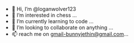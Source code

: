 - 👋 Hi, I’m @loganwolver123
- 👀 I’m interested in chess ...
- 🌱 I’m currently learning to code ...
- 💞️ I’m looking to collaborate on anything ...
- 📫 reach me on gmail-bunnyjethin@gmail.com...

<!---
loganwolver123/loganwolver123 is a ✨ special ✨ repository because its `README.md` (this file) appears on your GitHub profile.
You can click the Preview link to take a look at your changes.
--->
